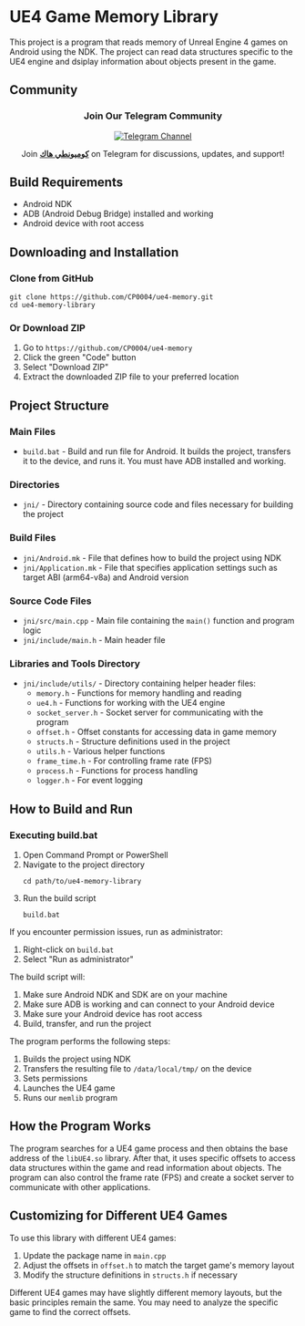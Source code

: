 # UE4 Game Memory Library

This project is a program that reads memory of Unreal Engine 4 games on Android using the NDK. The project can read data structures specific to the UE4 engine and dsiplay information about objects present in the game.

## Community

<div align="center">
  <h3>Join Our Telegram Community</h3>
  <a href="https://t.me/komyunitihak">
    <img src="https://img.shields.io/badge/Telegram-Join%20Channel-blue?style=for-the-badge&logo=telegram" alt="Telegram Channel">
  </a>
  <p>Join <a href="https://t.me/komyunitihak"><strong>كوميونطي هاك</strong></a> on Telegram for discussions, updates, and support!</p>
</div>

## Build Requirements

- Android NDK
- ADB (Android Debug Bridge) installed and working
- Android device with root access

## Downloading and Installation

### Clone from GitHub

```
git clone https://github.com/CP0004/ue4-memory.git
cd ue4-memory-library
```

### Or Download ZIP

1. Go to `https://github.com/CP0004/ue4-memory`
2. Click the green "Code" button
3. Select "Download ZIP"
4. Extract the downloaded ZIP file to your preferred location

## Project Structure

### Main Files

- `build.bat` - Build and run file for Android. It builds the project, transfers it to the device, and runs it. You must have ADB installed and working.

### Directories

- `jni/` - Directory containing source code and files necessary for building the project

### Build Files

- `jni/Android.mk` - File that defines how to build the project using NDK
- `jni/Application.mk` - File that specifies application settings such as target ABI (arm64-v8a) and Android version

### Source Code Files

- `jni/src/main.cpp` - Main file containing the `main()` function and program logic
- `jni/include/main.h` - Main header file

### Libraries and Tools Directory

- `jni/include/utils/` - Directory containing helper header files:
  - `memory.h` - Functions for memory handling and reading
  - `ue4.h` - Functions for working with the UE4 engine
  - `socket_server.h` - Socket server for communicating with the program
  - `offset.h` - Offset constants for accessing data in game memory
  - `structs.h` - Structure definitions used in the project
  - `utils.h` - Various helper functions
  - `frame_time.h` - For controlling frame rate (FPS)
  - `process.h` - Functions for process handling
  - `logger.h` - For event logging

## How to Build and Run

### Executing build.bat

1. Open Command Prompt or PowerShell
2. Navigate to the project directory
   ```
   cd path/to/ue4-memory-library
   ```
3. Run the build script
   ```
   build.bat
   ```

If you encounter permission issues, run as administrator:

1. Right-click on `build.bat`
2. Select "Run as administrator"

The build script will:

1. Make sure Android NDK and SDK are on your machine
2. Make sure ADB is working and can connect to your Android device
3. Make sure your Android device has root access
4. Build, transfer, and run the project

The program performs the following steps:

1. Builds the project using NDK
2. Transfers the resulting file to `/data/local/tmp/` on the device
3. Sets permissions
4. Launches the UE4 game
5. Runs our `memlib` program

## How the Program Works

The program searches for a UE4 game process and then obtains the base address of the `libUE4.so` library. After that, it uses specific offsets to access data structures within the game and read information about objects. The program can also control the frame rate (FPS) and create a socket server to communicate with other applications.

## Customizing for Different UE4 Games

To use this library with different UE4 games:

1. Update the package name in `main.cpp`
2. Adjust the offsets in `offset.h` to match the target game's memory layout
3. Modify the structure definitions in `structs.h` if necessary

Different UE4 games may have slightly different memory layouts, but the basic principles remain the same. You may need to analyze the specific game to find the correct offsets.
